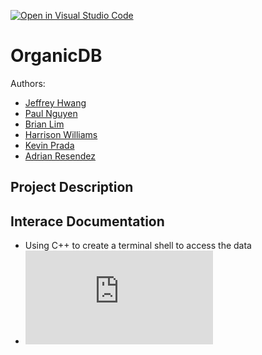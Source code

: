 [![Open in Visual Studio Code](https://classroom.github.com/assets/open-in-vscode-718a45dd9cf7e7f842a935f5ebbe5719a5e09af4491e668f4dbf3b35d5cca122.svg)](https://classroom.github.com/online_ide?assignment_repo_id=10797788&assignment_repo_type=AssignmentRepo)
# OrganicDB

Authors:
 * [Jeffrey Hwang](https://github.com/JeffyWongo)
 * [Paul Nguyen](https://github.com/paul-ngyn)
 * [Brian Lim](https://github.com/lim-at-infinity)
 * [Harrison Williams](https://github.com/hwford16)
 * [Kevin Prada](https://github.com/pradakev)
 * [Adrian Resendez](https://github.com/adrian-resendez)

## Project Description

## Interace Documentation
* Using C++ to create a terminal shell to access the data 
* ![UML for Menu Interface Structure](https://github.com/CS180-spring/cs180-23-organic-programming/blob/main/CS180%20-%20Menu%20Interface%20Structure.pdf)
